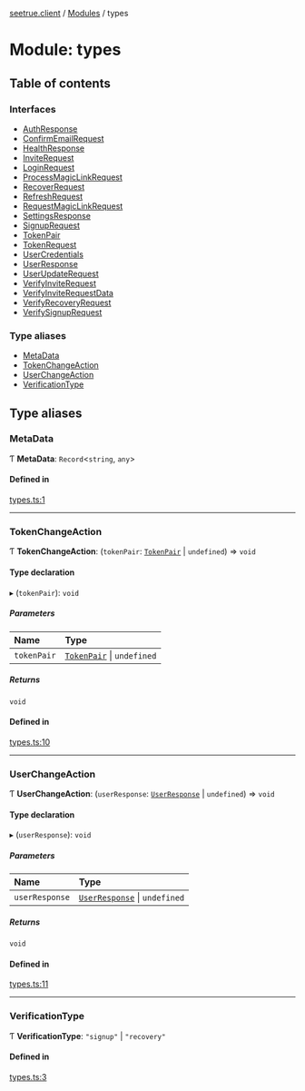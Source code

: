 [seetrue.client](../README.md) / [Modules](../modules.md) / types

# Module: types

## Table of contents

### Interfaces

- [AuthResponse](../interfaces/types.AuthResponse.md)
- [ConfirmEmailRequest](../interfaces/types.ConfirmEmailRequest.md)
- [HealthResponse](../interfaces/types.HealthResponse.md)
- [InviteRequest](../interfaces/types.InviteRequest.md)
- [LoginRequest](../interfaces/types.LoginRequest.md)
- [ProcessMagicLinkRequest](../interfaces/types.ProcessMagicLinkRequest.md)
- [RecoverRequest](../interfaces/types.RecoverRequest.md)
- [RefreshRequest](../interfaces/types.RefreshRequest.md)
- [RequestMagicLinkRequest](../interfaces/types.RequestMagicLinkRequest.md)
- [SettingsResponse](../interfaces/types.SettingsResponse.md)
- [SignupRequest](../interfaces/types.SignupRequest.md)
- [TokenPair](../interfaces/types.TokenPair.md)
- [TokenRequest](../interfaces/types.TokenRequest.md)
- [UserCredentials](../interfaces/types.UserCredentials.md)
- [UserResponse](../interfaces/types.UserResponse.md)
- [UserUpdateRequest](../interfaces/types.UserUpdateRequest.md)
- [VerifyInviteRequest](../interfaces/types.VerifyInviteRequest.md)
- [VerifyInviteRequestData](../interfaces/types.VerifyInviteRequestData.md)
- [VerifyRecoveryRequest](../interfaces/types.VerifyRecoveryRequest.md)
- [VerifySignupRequest](../interfaces/types.VerifySignupRequest.md)

### Type aliases

- [MetaData](types.md#metadata)
- [TokenChangeAction](types.md#tokenchangeaction)
- [UserChangeAction](types.md#userchangeaction)
- [VerificationType](types.md#verificationtype)

## Type aliases

### MetaData

Ƭ **MetaData**: `Record`<`string`, `any`\>

#### Defined in

[types.ts:1](https://github.com/TheOnlyBeardedBeast/SeeTrue/blob/3dbc6e2/SeeTrue.Client/src/types.ts#L1)

___

### TokenChangeAction

Ƭ **TokenChangeAction**: (`tokenPair`: [`TokenPair`](../interfaces/types.TokenPair.md) \| `undefined`) => `void`

#### Type declaration

▸ (`tokenPair`): `void`

##### Parameters

| Name | Type |
| :------ | :------ |
| `tokenPair` | [`TokenPair`](../interfaces/types.TokenPair.md) \| `undefined` |

##### Returns

`void`

#### Defined in

[types.ts:10](https://github.com/TheOnlyBeardedBeast/SeeTrue/blob/3dbc6e2/SeeTrue.Client/src/types.ts#L10)

___

### UserChangeAction

Ƭ **UserChangeAction**: (`userResponse`: [`UserResponse`](../interfaces/types.UserResponse.md) \| `undefined`) => `void`

#### Type declaration

▸ (`userResponse`): `void`

##### Parameters

| Name | Type |
| :------ | :------ |
| `userResponse` | [`UserResponse`](../interfaces/types.UserResponse.md) \| `undefined` |

##### Returns

`void`

#### Defined in

[types.ts:11](https://github.com/TheOnlyBeardedBeast/SeeTrue/blob/3dbc6e2/SeeTrue.Client/src/types.ts#L11)

___

### VerificationType

Ƭ **VerificationType**: ``"signup"`` \| ``"recovery"``

#### Defined in

[types.ts:3](https://github.com/TheOnlyBeardedBeast/SeeTrue/blob/3dbc6e2/SeeTrue.Client/src/types.ts#L3)
